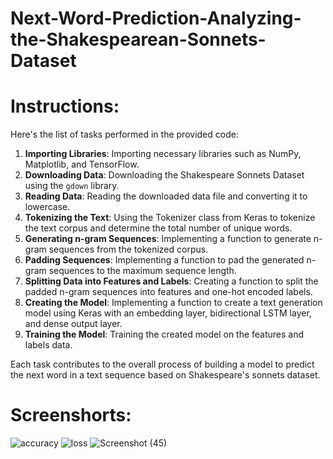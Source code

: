 # Next-Word-Prediction-Analyzing-the-Shakespearean-Sonnets-Dataset

# Instructions:
Here's the list of tasks performed in the provided code:

1. **Importing Libraries**: Importing necessary libraries such as NumPy, Matplotlib, and TensorFlow.
2. **Downloading Data**: Downloading the Shakespeare Sonnets Dataset using the `gdown` library.
3. **Reading Data**: Reading the downloaded data file and converting it to lowercase.
4. **Tokenizing the Text**: Using the Tokenizer class from Keras to tokenize the text corpus and determine the total number of unique words.
5. **Generating n-gram Sequences**: Implementing a function to generate n-gram sequences from the tokenized corpus.
6. **Padding Sequences**: Implementing a function to pad the generated n-gram sequences to the maximum sequence length.
7. **Splitting Data into Features and Labels**: Creating a function to split the padded n-gram sequences into features and one-hot encoded labels.
8. **Creating the Model**: Implementing a function to create a text generation model using Keras with an embedding layer, bidirectional LSTM layer, and dense output layer.
9. **Training the Model**: Training the created model on the features and labels data.

Each task contributes to the overall process of building a model to predict the next word in a text sequence based on Shakespeare's sonnets dataset.

# Screenshorts:
![accuracy](https://github.com/ArsalMirza007/Next-Word-Prediction-Analyzing-the-Shakespearean-Sonnets-Dataset/assets/121928372/15307a2e-d378-4709-a773-b7434cde9cd6)
![loss](https://github.com/ArsalMirza007/Next-Word-Prediction-Analyzing-the-Shakespearean-Sonnets-Dataset/assets/121928372/43a996e8-9f67-4e09-9e4c-aded38d09234)
![Screenshot (45)](https://github.com/ArsalMirza007/Next-Word-Prediction-Analyzing-the-Shakespearean-Sonnets-Dataset/assets/121928372/3d574f2a-e630-4154-bf21-65b70629a0d1)
